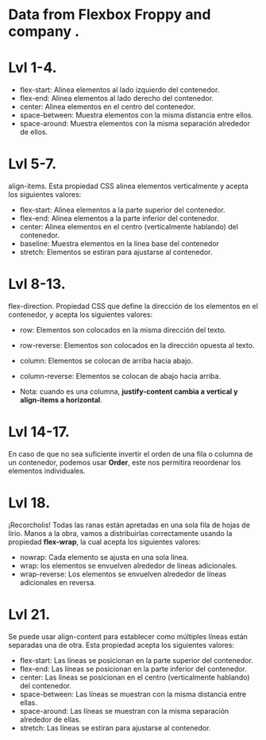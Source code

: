 # Data from Flexbox Froppy and company .

# Lvl 1-4.
 * flex-start: Alinea elementos al lado izquierdo del contenedor.
 * flex-end: Alinea elementos al lado derecho del contenedor.
 * center: Alinea elementos en el centro del contenedor.
 * space-between: Muestra elementos con la misma distancia entre ellos.
 * space-around: Muestra elementos con la misma separación alrededor de ellos.

# Lvl 5-7.
 align-items. Esta propiedad CSS alinea elementos verticalmente y acepta los siguientes valores:
 * flex-start: Alinea elementos a la parte superior del contenedor.
 * flex-end: Alinea elementos a la parte inferior del contenedor.
 * center: Alinea elementos en el centro (verticalmente hablando) del contenedor.
 * baseline: Muestra elementos en la línea base del contenedor
 * stretch: Elementos se estiran para ajustarse al contenedor.

# Lvl 8-13.
flex-direction. Propiedad CSS que define la dirección de los elementos en el contenedor, y acepta los siguientes valores:
 * row: Elementos son colocados en la misma dirección del texto.
 * row-reverse: Elementos son colocados en la dirección opuesta al texto.
 * column: Elementos se colocan de arriba hacia abajo.
 * column-reverse: Elementos se colocan de abajo hacia arriba.

 * Nota: cuando es una columna, **justify-content cambia a vertical y align-items a horizontal**.

# Lvl 14-17.
En caso de que no sea suficiente invertir el orden de una fila o columna de un contenedor, podemos usar **Order**, este nos permitira reoordenar los elementos individuales.

# Lvl 18.
¡Recorcholis! Todas las ranas están apretadas en una sola fila de hojas de lirio. Manos a la obra, vamos a distribuirlas correctamente usando la propiedad **flex-wrap**, la cual acepta los siguientes valores:

 * nowrap: Cada elemento se ajusta en una sola línea.
 * wrap: los elementos se envuelven alrededor de líneas adicionales.
 * wrap-reverse: Los elementos se envuelven alrededor de líneas adicionales en reversa.

# Lvl 21.
Se puede usar align-content para establecer como múltiples líneas están separadas una de otra. Esta propiedad acepta los siguientes valores:

 * flex-start: Las líneas se posicionan en la parte superior del contenedor.
 * flex-end: Las líneas se posicionan en la parte inferior del contenedor.
 * center: Las líneas se posicionan en el centro (verticalmente hablando) del contenedor.
 * space-between: Las líneas se muestran con la misma distancia entre ellas.
 * space-around: Las líneas se muestran con la misma separación alrededor de ellas.
 * stretch: Las líneas se estiran para ajustarse al contenedor.